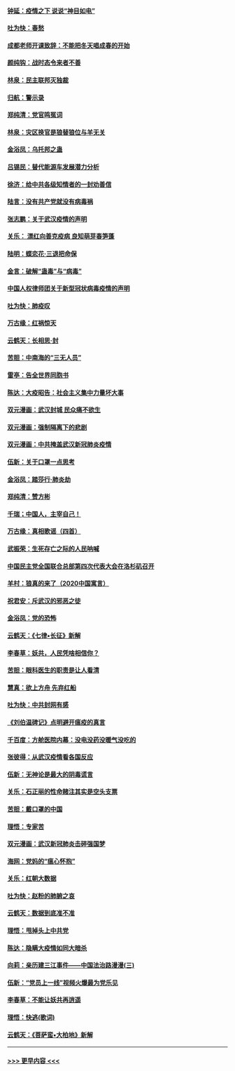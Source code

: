 #### [钟延：疫情之下 说说“神目如电”](../pages/nsc993/n11873121.md?t=02162102) 
#### [吐为快：春愁](../pages/nsc993/n11872801.md?t=02162102) 
#### [成都老师开课致辞：不能把冬天唱成春的开始](../pages/nsc993/n11872653.md?t=02162102) 
#### [颜纯钩：战时态令来者不善](../pages/nsc993/n11872011.md?t=02162102) 
#### [林泉：民主联邦灭独裁](../pages/nsc993/n11870998.md?t=02162102) 
#### [归航：警示录](../pages/nsc993/n11870963.md?t=02162102) 
#### [郑纯清：党官鸣冤词](../pages/nsc993/n11870938.md?t=02162102) 
#### [林泉：灾区换官是狼替狼位与羊无关](../pages/nsc993/n11870896.md?t=02162102) 
#### [金浴凤：乌托邦之蛊](../pages/nsc993/n11870879.md?t=02162102) 
#### [吕锡民：替代能源车发展潜力分析](../pages/nsc993/n11870656.md?t=02162102) 
#### [徐济：给中共各级知情者的一封劝善信](../pages/nsc993/n11868561.md?t=02162102) 
#### [陆言：没有共产党就没有病毒祸](../pages/nsc993/n11868232.md?t=02162102) 
#### [张志鹏：关于武汉疫情的声明](../pages/nsc993/n11867182.md?t=02162102) 
#### [关乐： 漂红向善克疫病 良知萌芽春笋蓬](../pages/nsc993/n11865710.md?t=02162102) 
#### [陆明：蝶恋花‧三退把命保](../pages/nsc993/n11865673.md?t=02162102) 
#### [金言：破解“蛊毒”与“病毒”](../pages/nsc993/n11864103.md?t=02162102) 
#### [中国人权律师团关于新型冠状病毒疫情的声明](../pages/nsc993/n11864249.md?t=02162102) 
#### [吐为快：肺疫叹](../pages/nsc993/n11864027.md?t=02162102) 
#### [万古缘：红祸惊天](../pages/nsc993/n11864079.md?t=02162102) 
#### [云鹤天：长相思‧封](../pages/nsc993/n11864006.md?t=02162102) 
#### [苦胆：中南海的“三无人员”](../pages/nsc993/n11862997.md?t=02162102) 
#### [雷亭：告全世界同胞书](../pages/nsc993/n11862572.md?t=02162102) 
#### [陈达：大疫昭告：社会主义集中力量坏大事](../pages/nsc993/n11859419.md?t=02162102) 
#### [双元漫画：武汉封城 民众痛不欲生](../pages/nsc993/n11859287.md?t=02162102) 
#### [双元漫画：强制隔离下的悲剧](../pages/nsc993/n11859244.md?t=02162102) 
#### [双元漫画：中共掩盖武汉新冠肺炎疫情](../pages/nsc993/n11858249.md?t=02162102) 
#### [伍新：关于口罩一点思考](../pages/nsc993/n11859195.md?t=02162102) 
#### [金浴凤：踏莎行‧肺炎劫](../pages/nsc993/n11858227.md?t=02162102) 
#### [郑纯清：赞方彬](../pages/nsc993/n11856803.md?t=02162102) 
#### [千瑞；中国人，主宰自己！](../pages/nsc993/n11856793.md?t=02162102) 
#### [万古缘：真相歌谣（四首）](../pages/nsc993/n11856263.md?t=02162102) 
#### [武振荣：生死存亡之际的人民呐喊](../pages/nsc993/n11856256.md?t=02162102) 
#### [中国民主党全国联合总部第四次代表大会在洛杉矶召开](../pages/nsc993/n11856344.md?t=02162102) 
#### [羊村：狼真的来了（2020中国寓言）](../pages/nsc993/n11856229.md?t=02162102) 
#### [祝君安：斥武汉的邪恶之徒](../pages/nsc993/n11855861.md?t=02162102) 
#### [金浴凤：党的恐怖](../pages/nsc993/n11855849.md?t=02162102) 
#### [云鹤天：《七律▪长征》新解](../pages/nsc993/n11855479.md?t=02162102) 
#### [李春草：妖共，人民凭啥相信你？](../pages/nsc993/n11855196.md?t=02162102) 
#### [苦胆：眼科医生的职责是让人看清](../pages/nsc993/n11853840.md?t=02162102) 
#### [慧真：欲上方舟 先弃红船](../pages/nsc993/n11853483.md?t=02162102) 
#### [吐为快：中共封网有感](../pages/nsc993/n11852575.md?t=02162102) 
#### [《刘伯温碑记》点明避开瘟疫的真言](../pages/nsc993/n11852128.md?t=02162102) 
#### [千百度：方舱医院内幕：没电没药没暖气没吃的](../pages/nsc993/n11850211.md?t=02162102) 
#### [张彼得：从武汉疫情看各国反应](../pages/nsc993/n11850102.md?t=02162102) 
#### [伍新：无神论是最大的阴毒谎言](../pages/nsc993/n11846129.md?t=02162102) 
#### [关乐：石正丽的性命赌注其实是空头支票](../pages/nsc993/n11846109.md?t=02162102) 
#### [苦胆：戴口罩的中国](../pages/nsc993/n11845576.md?t=02162102) 
#### [理悟：专家苦](../pages/nsc993/n11845564.md?t=02162102) 
#### [双元漫画：武汉新冠肺炎击碎强国梦](../pages/nsc993/n11843320.md?t=02162102) 
#### [海网：党妈的“瘟心怀抱”](../pages/nsc993/n11840740.md?t=02162102) 
#### [关乐：红朝大数据](../pages/nsc993/n11840675.md?t=02162102) 
#### [吐为快：赵粉的肺腑之哀](../pages/nsc993/n11840618.md?t=02162102) 
#### [云鹤天：数据到底准不准](../pages/nsc993/n11840325.md?t=02162102) 
#### [理悟：甩掉头上中共党](../pages/nsc993/n11838826.md?t=02162102) 
#### [陈达：隐瞒大疫情如同大暗杀](../pages/nsc993/n11838771.md?t=02162102) 
#### [向莉：亲历建三江事件——中国法治路漫漫(三)](../pages/nsc993/n11831825.md?t=02162102) 
#### [伍新：“党员上一线”视频火爆最为党乐见](../pages/nsc993/n11838200.md?t=02162102) 
#### [李春草：不能让妖共再逍遥](../pages/nsc993/n11838102.md?t=02162102) 
#### [理悟：快逃(歌词)](../pages/nsc993/n11838083.md?t=02162102) 
#### [云鹤天：《菩萨蛮▪大柏地》新解](../pages/nsc993/n11838059.md?t=02162102) 

----
#### [ >>> 更早内容 <<< ](../indexes/nsc993-earlier.md)
